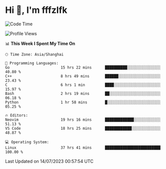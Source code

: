 # Hi 👋, I'm fffzlfk

<!--START_SECTION:waka-->
![Code Time](http://img.shields.io/badge/Code%20Time-301%20hrs%2048%20mins-blue)

![Profile Views](http://img.shields.io/badge/Profile%20Views-0-blue)

📊 **This Week I Spent My Time On** 

```text
🕑︎ Time Zone: Asia/Shanghai

💬 Programming Languages: 
Go                       15 hrs 22 mins      ██████████░░░░░░░░░░░░░░░   40.80 % 
C++                      8 hrs 49 mins       ██████░░░░░░░░░░░░░░░░░░░   23.43 % 
C                        6 hrs 1 min         ████░░░░░░░░░░░░░░░░░░░░░   15.97 % 
Bash                     2 hrs 19 mins       ██░░░░░░░░░░░░░░░░░░░░░░░   06.18 % 
Python                   1 hr 58 mins        █░░░░░░░░░░░░░░░░░░░░░░░░   05.25 % 

🔥 Editors: 
Neovim                   19 hrs 16 mins      █████████████░░░░░░░░░░░░   51.13 % 
VS Code                  18 hrs 25 mins      ████████████░░░░░░░░░░░░░   48.87 % 

💻 Operating System: 
Linux                    37 hrs 41 mins      █████████████████████████   100.00 % 
```


 Last Updated on 14/07/2023 00:57:54 UTC
<!--END_SECTION:waka-->
